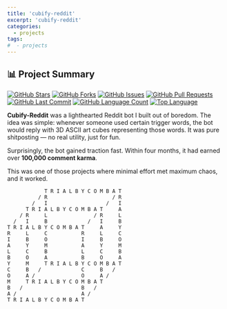 ```yaml
---
title: 'cubify-reddit'
excerpt: 'cubify-reddit'
categories:
  - projects
tags:
#  - projects
---
```


## 📊 Project Summary

[![GitHub Stars](https://img.shields.io/github/stars/nntin/Cubify-Reddit?style)](https://github.com/nntin/Cubify-Reddit/stargazers)
[![GitHub Forks](https://img.shields.io/github/forks/nntin/Cubify-Reddit?style)](https://github.com/nntin/Cubify-Reddit/network)
[![GitHub Issues](https://img.shields.io/github/issues/nntin/Cubify-Reddit?style)](https://github.com/nntin/Cubify-Reddit/issues)
[![GitHub Pull Requests](https://img.shields.io/github/issues-pr/nntin/Cubify-Reddit?style)](https://github.com/nntin/Cubify-Reddit/pulls)
[![GitHub Last Commit](https://img.shields.io/github/last-commit/nntin/Cubify-Reddit?style)](https://github.com/nntin/Cubify-Reddit/commits)
[![GitHub Language Count](https://img.shields.io/github/languages/count/nntin/Cubify-Reddit?style)](https://github.com/nntin/Cubify-Reddit)
[![Top Language](https://img.shields.io/github/languages/top/nntin/Cubify-Reddit?style)](https://github.com/nntin/Cubify-Reddit)

**Cubify-Reddit** was a lighthearted Reddit bot I built out of boredom. The idea was simple: whenever someone used certain trigger words, the bot would reply with 3D ASCII art cubes representing those words. It was pure shitposting — no real utility, just for fun.

Surprisingly, the bot gained traction fast. Within four months, it had earned over **100,000 comment karma**.

This was one of those projects where minimal effort met maximum chaos, and it worked.

```
            T R I A L B Y C O M B A T
          / R                     / R
        /   I                   /   I
      T R I A L B Y C O M B A T     A
    / R     L               / R     L
  /   I     B             /   I     B
T R I A L B Y C O M B A T     A     Y
R     L     C           R     L     C
I     B     O           I     B     O
A     Y     M           A     Y     M
L     C     B           L     C     B
B     O     A           B     O     A
Y     M     T R I A L B Y C O M B A T
C     B   /             C     B   /
O     A /               O     A /
M     T R I A L B Y C O M B A T
B   /                   B   /
A /                     A /
T R I A L B Y C O M B A T
```